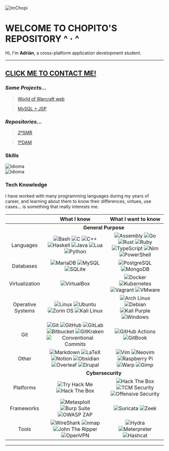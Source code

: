 <img src="https://komarev.com/ghpvc/?username=ImChopi" alt="ImChopi"/>

# WELCOME TO CHOPITO'S REPOSITORY ^ · ^
<div>
      <p align="left">
         Hi, I'm <b>Adrián</b>, a cross-platform application development student.</b>
      <br>
      </p>
</div>

---
 [CLICK ME TO CONTACT ME!](https://chopito.vercel.app/)
---
### _Some Projects..._

> [World of Warcraft web](https://github.com/ImChopi/1DAM/tree/main/HTML_CSS_JS/Project_Final-WorldOfWarcraft_web)

> [MySQL + JSP](https://github.com/ImChopi/1DAM/tree/main/JSP/Project_Final-MySQL_JSP/mysqlCRUD)

### _Repositories..._

> [2ºSMR](https://github.com/ImChopi/2SMR)

> [1ºDAM](https://github.com/ImChopi/1DAM)

### Skills
<div align="left">
        <img src="https://img.shields.io/badge/Nat-🇪🇸-%23aaaaaa.svg?style=flat" alt="Idioma"/>
        <br>
        <img src="https://img.shields.io/badge/B1-🇬🇧-%23aaaaaa.svg?style=flat" alt="Idioma"/>
</div>

### Tech Knowledge
<div align="center">
    <p align="left">
        I have worked with many programming languages during my years of career, and learning about them to know their differences, virtues, use cases... is something that really interests me.
    </p>
</div>

<table align="center">
    <thead align="center">
        <tr>
            <th></th>
            <th>What I know</th>
            <th>What I want to know</th>
        </tr>
    </thead>
    <tbody align="center">
        <tr>
            <td> <!-- Empty --> </td>
            <td colspan=2>
                <b>General Purpose</b>
            </td>
        </tr>
        <tr>
            <td>Languages</td>
            <td>
                <img src="https://img.shields.io/badge/Bash-%23121011.svg?style=flat&logo=gnu-bash&logoColor=white" alt="Bash">
                <img src="https://img.shields.io/badge/C-%2300599C.svg?style=flat&logo=c&logoColor=white" alt="C">
                <img src="https://img.shields.io/badge/C++-%2300599C.svg?style=flat&logo=c%2B%2B&logoColor=white" alt="C++">
                <img src="https://img.shields.io/badge/Haskell-5e5086?style=flat&logo=haskell&logoColor=white" alt="Haskell">
                <img src="https://img.shields.io/badge/Java-%23DD4F39.svg?style=flat&logo=oracle&logoColor=white" alt="Java">
                <img src="https://img.shields.io/badge/Lua-%232C2D72.svg?style=flat&logo=lua&logoColor=white" alt="Lua">
                <img src="https://img.shields.io/badge/Python-3670A0?style=flat&logo=python&logoColor=white" alt="Python">
            </td>
            <td>
                <img src="https://img.shields.io/badge/Assembly-%23545454.svg?style=flat&logo=assembly&logoColor=white" alt="Assembly">
                <img src="https://img.shields.io/badge/Go-%2300ADD8.svg?style=flat&logo=go&logoColor=white" alt="Go">
                <img src="https://img.shields.io/badge/Rust-%23000000.svg?style=flat&logo=rust&logoColor=white" alt="Rust">
                <img src="https://img.shields.io/badge/Ruby-%23CC342D.svg?style=flat&logo=ruby&logoColor=white" alt="Ruby">
                <img src="https://img.shields.io/badge/TypeScript-%23007ACC.svg?style=flat&logo=typescript&logoColor=white" alt="TypeScript">
                <img src="https://img.shields.io/badge/Nim-%23FFE953.svg?style=flat&logo=nim&logoColor=black" alt="Nim">
                <img src="https://img.shields.io/badge/PowerShell-%235391FE.svg?style=flat&logo=powershell&logoColor=white" alt="PowerShell">
            </td>
        </tr>
        <tr>
            <td>Databases</td>
            <td>
                <img src="https://img.shields.io/badge/MariaDB-003545?style=flat&logo=mariadb&logoColor=white" alt="MariaDB">
                <img src="https://img.shields.io/badge/MySQL-%2300f.svg?style=flat&logo=mysql&logoColor=white" alt="MySQL">
                <img src="https://img.shields.io/badge/SQLite-%2307405e.svg?style=flat&logo=sqlite&logoColor=white" alt="SQLite">
            </td>
            <td>
                <img src="https://img.shields.io/badge/PostgreSQL-%23316192.svg?style=flat&logo=postgresql&logoColor=white" alt="PostgreSQL">
                <img src="https://img.shields.io/badge/MongoDB-%234ea94b.svg?style=flat&logo=mongodb&logoColor=white" alt="MongoDB">
            </td>
        </tr>
        <tr>
            <td>Virtualization</td>
            <td>
                <img src="https://img.shields.io/badge/VirtualBox-%23183A61.svg?style=flat&logo=virtualbox&logoColor=white" alt="VirtualBox">
            </td>
            <td>
                <img src="https://img.shields.io/badge/Docker-%230db7ed.svg?style=flat&logo=docker&logoColor=white" alt="Docker">
                <img src="https://img.shields.io/badge/Kubernetes-%23326CE5.svg?style=flat&logo=kubernetes&logoColor=white" alt="Kubernetes">
                <img src="https://img.shields.io/badge/Vagrant-%231868F2.svg?style=flat&logo=vagrant&logoColor=white" alt="Vagrant">
                <img src="https://img.shields.io/badge/VMware-%23607078.svg?style=flat&logo=vmware&logoColor=white" alt="VMware">
            </td>
        <tr>
            <td>Operative Systems</td>
            <td>
                <img src="https://img.shields.io/badge/Linux-%23FCC624.svg?style=flat&logo=linux&logoColor=black" alt="Linux">
                <img src="https://img.shields.io/badge/Ubuntu-E95420?style=flat&logo=ubuntu&logoColor=white" alt="Ubuntu">
                <img src="https://img.shields.io/badge/Zorin%20OS-%231572B6.svg?style=flat&logo=zorin&logoColor=white" alt="Zorin OS">
                <img src="https://img.shields.io/badge/Kali%20Linux-%23080636.svg?style=flat&logo=kali-linux&logoColor=white" alt="Kali Linux">
            </td>
            <td>
                <img src="https://img.shields.io/badge/Arch%20Linux-%231793D1.svg?style=flat&logo=arch-linux&logoColor=white" alt="Arch Linux">
                <img src="https://img.shields.io/badge/Debian-%23A81D33.svg?style=flat&logo=debian&logoColor=white" alt="Debian">
                <img src="https://img.shields.io/badge/Kali%20Purple-%23AE078C.svg?style=flat&logo=kali-linux&logoColor=white" alt="Kali Purple">
                <img src="https://img.shields.io/badge/Windows-0078D6?style=flat&logo=windows&logoColor=white" alt="Windows">
            </td>
        </tr>
        <tr>
            <td>Git</td>
            <td>
                <img src="https://img.shields.io/badge/Git-%23F05032.svg?style=flat&logo=git&logoColor=white" alt="Git">
                <img src="https://img.shields.io/badge/GitHub-%23121011.svg?style=flat&logo=github&logoColor=white" alt="GitHub">
                <img src="https://img.shields.io/badge/GitLab-%23FC6D26.svg?style=flat&logo=gitlab&logoColor=white" alt="GitLab">
                <img src="https://img.shields.io/badge/Bitbucket-%230052CC.svg?style=flat&logo=bitbucket&logoColor=white" alt="Bitbucket">
                <img src="https://img.shields.io/badge/GitKraken-%23179287.svg?style=flat&logo=gitkraken&logoColor=white" alt="GitKraken">
                <img src="https://img.shields.io/badge/Conventional%20Commits-%23FE5196.svg?style=flat&logo=conventional-commits&logoColor=white" alt="Conventional Commits">
            </td>
            <td>
                <img src="https://img.shields.io/badge/GitHub%20Actions-%232088FF.svg?style=flat&logo=github-actions&logoColor=white" alt="GitHub Actions">
                <img src="https://img.shields.io/badge/GitBook-%233884FF.svg?style=flat&logo=gitbook&logoColor=white" alt="GitBook">
            </tr>
        </tr>
        <tr>
            <td>Other</td>
            <td>
                <img src="https://img.shields.io/badge/Markdown-%23151515.svg?style=flat&logo=markdown&logoColor=white" alt="Markdown">
                <img src="https://img.shields.io/badge/Latex-%23008080.svg?style=flat&logo=latex&logoColor=white" alt="LaTeX">
                <img src="https://img.shields.io/badge/Notion-%23FFFFFF.svg?style=flat&logo=notion&logoColor=black" alt="Notion">
                <img src="https://img.shields.io/badge/Obsidian-%23483699.svg?style=flat&logo=obsidian&logoColor=white" alt="Obsidian">
                <img src="https://img.shields.io/badge/Overleaf-%2347A141.svg?style=flat&logo=overleaf&logoColor=white" alt="Overleaf">
                <img src="https://img.shields.io/badge/Drupal-%230678BE.svg?style=flat&logo=drupal&logoColor=white" alt="Drupal">
            </td>
            <td>
                <img src="https://img.shields.io/badge/Vim-%23019733.svg?style=flat&logo=vim&logoColor=white" alt="Vim">
                <img src="https://img.shields.io/badge/Neovim-%2357A143.svg?style=flat&logo=neovim&logoColor=white" alt="Neovim">
                <img src="https://img.shields.io/badge/Raspberry%20Pi-%23C51A4A.svg?style=flat&logo=raspberry-pi&logoColor=white" alt="Raspberry Pi">
                <img src="https://img.shields.io/badge/Warp-%2301A4FF.svg?style=flat&logo=warp&logoColor=white" alt="Warp">
                <img src="https://img.shields.io/badge/Gimp-%235C5543.svg?style=flat&logo=gimp&logoColor=white" alt="Gimp">
            </td>
        </tr>
        <tr>
            <td> <!-- Empty --> </td>
            <td colspan=2>
                <b>Cybersecurity</b>
            </td>
        </tr>
        <tr>
            <td>Platforms</td>
            <td>
                <img src="https://img.shields.io/badge/TryHackme-%23FFFFFF.svg?style=flat&logo=tryhackme&logoColor=C11111" alt="Try Hack Me">
                <img src="https://img.shields.io/badge/HTB%20Academy-%23111927.svg?style=flat&logo=hackthebox&logoColor=9FEF00" alt="Hack The Box">
            </td>
            <td>
                <img src="https://img.shields.io/badge/Hack%20The%20Box-%23111927.svg?style=flat&logo=hackthebox&logoColor=9FEF00" alt="Hack The Box">
                <img src="https://img.shields.io/badge/TCM%20Security-%23D8265B.svg?style=flat&logo=tcm-security&logoColor=white" alt="TCM Security">
                <img src="https://img.shields.io/badge/Offensive%20Security-%234946CE.svg?style=flat&logo=offensive-security&logoColor=white" alt="Offensive Security">
            </td>
        </tr>
        <tr>
            <td>Frameworks</td>
            <td>
                <img src="https://img.shields.io/badge/Metasploit-%232596CD.svg?style=flat&logo=metasploit&logoColor=white" alt="Metasploit">
                <img src="https://img.shields.io/badge/Burp%20Suite-%23FF6633.svg?style=flat&logo=burp-suite&logoColor=black" alt="Burp Suite">
                <img src="https://img.shields.io/badge/OWASP%20ZAP-%2300549E.svg?style=flat&logo=owasp-zap&logoColor=white" alt="OWASP ZAP">
            </td>
            <td>
                <img src="https://img.shields.io/badge/Suricata-%23F6AC31.svg?style=flat&logo=suricata&logoColor=white" alt="Suricata">
                <img src="https://img.shields.io/badge/Zeek-%232980B9.svg?style=flat&logo=zeek&logoColor=black" alt="Zeek">
            </td>
        </tr>
        <tr>
            <td>Tools</td>
            <td>
                <img src="https://img.shields.io/badge/WireShark-%231679A7.svg?style=flat&logo=wireshark&logoColor=white" alt="WireShark">
                <img src="https://img.shields.io/badge/nmap-%23D0ECF4.svg?style=flat&logo=nmap&logoColor=white" alt="nmap">
                <img src="https://img.shields.io/badge/John%20The%20Ripper-%23BA1515.svg?style=flat&logo=john-the-ripper&logoColor=black" alt="John The Ripper">
                <img src="https://img.shields.io/badge/OpenVPN-%23EA7E20.svg?style=flat&logo=openvpn&logoColor=white" alt="OpenVPN">
            </td>
            <td>
                <img src="https://img.shields.io/badge/Hydra-%23168F78.svg?style=flat&logo=hydra&logoColor=white" alt="Hydra">
                <img src="https://img.shields.io/badge/Meterpreter-%238B0000.svg?style=flat&logo=meterpreter&logoColor=white" alt="Meterpreter">
                <img src="https://img.shields.io/badge/Hashcat-%233E3E41.svg?style=flat&logo=hashcat&logoColor=white" alt="Hashcat">
            </tr>
    </tbody>
</table>

---
